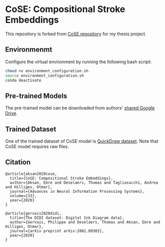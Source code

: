 # CoSE: Compositional Stroke Embeddings

This repository is forked from [CoSE repository](https://github.com/eth-ait/cose) for my thesis project. 

## Environmenmt
Configure the virtual environment by running the following bash script:
```bash
chmod +x environment_configuration.sh
source environment_configuration.sh 
conda deactivate
```

## Pre-trained Models
The pre-trained model can be downloaded from authors' [shared Google Drive](https://drive.google.com/drive/folders/1C6m7dbXaL4wn5Z4-K7ZniqoZaNTiQBdP?usp=sharing). 


## Trained Dataset
One of the trained dataset of CoSE model is [QuickDraw dataset](https://github.com/googlecreativelab/quickdraw-dataset). Note that CoSE model requires raw files.  


## Citation
```
@article{aksan2020cose,
  title={CoSE: Compositional Stroke Embeddings},
  author={Aksan, Emre and Deselaers, Thomas and Tagliasacchi, Andrea and Hilliges, Otmar},
  journal={Advances in Neural Information Processing Systems},
  volume={33},
  year={2020}
}

@article{gervais2020didi,
  title={The DIDI dataset: Digital Ink Diagram data},
  author={Gervais, Philippe and Deselaers, Thomas and Aksan, Emre and Hilliges, Otmar},
  journal={arXiv preprint arXiv:2002.09303},
  year={2020}
}
```   